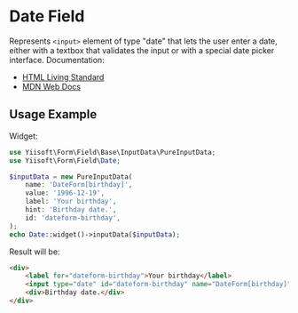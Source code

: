# Date Field

Represents `<input>` element of type "date" that lets the user enter a date, either with a textbox that validates
the input or with a special date picker interface. Documentation:

- [HTML Living Standard](https://html.spec.whatwg.org/multipage/input.html#date-state-(type=date))
- [MDN Web Docs](https://developer.mozilla.org/docs/Web/HTML/Element/input/date)

## Usage Example

Widget:

```php
use Yiisoft\Form\Field\Base\InputData\PureInputData;
use Yiisoft\Form\Field\Date;

$inputData = new PureInputData(
    name: 'DateForm[birthday]',
    value: '1996-12-19',
    label: 'Your birthday',
    hint: 'Birthday date.',
    id: 'dateform-birthday',
);
echo Date::widget()->inputData($inputData);
```

Result will be:

```html
<div>
    <label for="dateform-birthday">Your birthday</label>
    <input type="date" id="dateform-birthday" name="DateForm[birthday]" value="1996-12-19">
    <div>Birthday date.</div>
</div>
```
